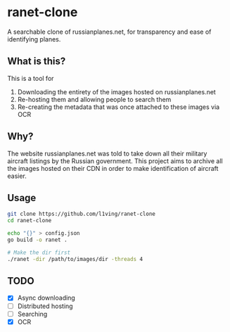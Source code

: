 # ranet-clone

A searchable clone of russianplanes.net, for transparency and ease of identifying planes.

## What is this?

This is a tool for
1. Downloading the entirety of the images hosted on russianplanes.net
2. Re-hosting them and allowing people to search them
3. Re-creating the metadata that was once attached to these images via OCR

## Why?

The website russianplanes.net was told to take down all their military aircraft listings by the Russian government.
This project aims to archive all the images hosted on their CDN in order to make identification of aircraft easier.

## Usage

```bash
git clone https://github.com/l1ving/ranet-clone
cd ranet-clone

echo "{}" > config.json
go build -o ranet .

# Make the dir first
./ranet -dir /path/to/images/dir -threads 4
```

## TODO

- [x] Async downloading
- [ ] Distributed hosting
- [ ] Searching
- [x] OCR
